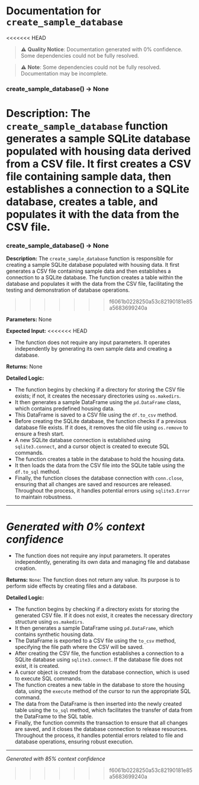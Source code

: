 # Documentation for `create_sample_database`

<<<<<<< HEAD
> ⚠️ **Quality Notice**: Documentation generated with 0% confidence. Some dependencies could not be fully resolved.


> ⚠️ **Note**: Some dependencies could not be fully resolved. Documentation may be incomplete.
### create_sample_database() -> None

**Description:**
The `create_sample_database` function generates a sample SQLite database populated with housing data derived from a CSV file. It first creates a CSV file containing sample data, then establishes a connection to a SQLite database, creates a table, and populates it with the data from the CSV file.
=======
### create_sample_database() -> None

**Description:**
The `create_sample_database` function is responsible for creating a sample SQLite database populated with housing data. It first generates a CSV file containing sample data and then establishes a connection to a SQLite database. The function creates a table within the database and populates it with the data from the CSV file, facilitating the testing and demonstration of database operations.
>>>>>>> f6061b0228250a53c82190181e85a5683699240a

**Parameters:**
None

**Expected Input:**
<<<<<<< HEAD
- The function does not require any input parameters. It operates independently by generating its own sample data and creating a database.

**Returns:**
None

**Detailed Logic:**
- The function begins by checking if a directory for storing the CSV file exists; if not, it creates the necessary directories using `os.makedirs`.
- It then generates a sample DataFrame using the `pd.DataFrame` class, which contains predefined housing data.
- This DataFrame is saved to a CSV file using the `df.to_csv` method.
- Before creating the SQLite database, the function checks if a previous database file exists. If it does, it removes the old file using `os.remove` to ensure a fresh start.
- A new SQLite database connection is established using `sqlite3.connect`, and a cursor object is created to execute SQL commands.
- The function creates a table in the database to hold the housing data.
- It then loads the data from the CSV file into the SQLite table using the `df.to_sql` method.
- Finally, the function closes the database connection with `conn.close`, ensuring that all changes are saved and resources are released. Throughout the process, it handles potential errors using `sqlite3.Error` to maintain robustness.

---
*Generated with 0% context confidence*
=======
- The function does not require any input parameters. It operates independently, generating its own data and managing file and database creation.

**Returns:**
`None`: The function does not return any value. Its purpose is to perform side effects by creating files and a database.

**Detailed Logic:**
- The function begins by checking if a directory exists for storing the generated CSV file. If it does not exist, it creates the necessary directory structure using `os.makedirs`.
- It then generates a sample DataFrame using `pd.DataFrame`, which contains synthetic housing data.
- The DataFrame is exported to a CSV file using the `to_csv` method, specifying the file path where the CSV will be saved.
- After creating the CSV file, the function establishes a connection to a SQLite database using `sqlite3.connect`. If the database file does not exist, it is created.
- A cursor object is created from the database connection, which is used to execute SQL commands.
- The function creates a new table in the database to store the housing data, using the `execute` method of the cursor to run the appropriate SQL command.
- The data from the DataFrame is then inserted into the newly created table using the `to_sql` method, which facilitates the transfer of data from the DataFrame to the SQL table.
- Finally, the function commits the transaction to ensure that all changes are saved, and it closes the database connection to release resources. Throughout the process, it handles potential errors related to file and database operations, ensuring robust execution.

---
*Generated with 85% context confidence*
>>>>>>> f6061b0228250a53c82190181e85a5683699240a
